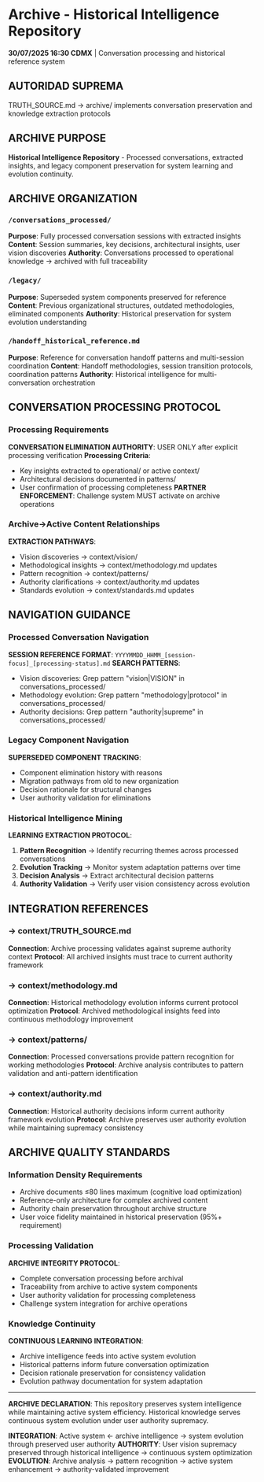 # Archive - Historical Intelligence Repository

**30/07/2025 16:30 CDMX** | Conversation processing and historical reference system

## AUTORIDAD SUPREMA
TRUTH_SOURCE.md → archive/ implements conversation preservation and knowledge extraction protocols

## ARCHIVE PURPOSE
**Historical Intelligence Repository** - Processed conversations, extracted insights, and legacy component preservation for system learning and evolution continuity.

## ARCHIVE ORGANIZATION

### `/conversations_processed/`
**Purpose**: Fully processed conversation sessions with extracted insights
**Content**: Session summaries, key decisions, architectural insights, user vision discoveries
**Authority**: Conversations processed to operational knowledge → archived with full traceability

### `/legacy/`
**Purpose**: Superseded system components preserved for reference
**Content**: Previous organizational structures, outdated methodologies, eliminated components
**Authority**: Historical preservation for system evolution understanding

### `/handoff_historical_reference.md`
**Purpose**: Reference for conversation handoff patterns and multi-session coordination
**Content**: Handoff methodologies, session transition protocols, coordination patterns
**Authority**: Historical intelligence for multi-conversation orchestration

## CONVERSATION PROCESSING PROTOCOL

### Processing Requirements
**CONVERSATION ELIMINATION AUTHORITY**: USER ONLY after explicit processing verification
**Processing Criteria**: 
- Key insights extracted to operational/ or active context/
- Architectural decisions documented in patterns/
- User confirmation of processing completeness
**PARTNER ENFORCEMENT**: Challenge system MUST activate on archive operations

### Archive→Active Content Relationships
**EXTRACTION PATHWAYS**:
- Vision discoveries → context/vision/
- Methodological insights → context/methodology.md updates
- Pattern recognition → context/patterns/
- Authority clarifications → context/authority.md updates
- Standards evolution → context/standards.md updates

## NAVIGATION GUIDANCE

### Processed Conversation Navigation
**SESSION REFERENCE FORMAT**: `YYYYMMDD_HHMM_[session-focus]_[processing-status].md`
**SEARCH PATTERNS**:
- Vision discoveries: Grep pattern "vision|VISION" in conversations_processed/
- Methodology evolution: Grep pattern "methodology|protocol" in conversations_processed/
- Authority decisions: Grep pattern "authority|supreme" in conversations_processed/

### Legacy Component Navigation
**SUPERSEDED COMPONENT TRACKING**:
- Component elimination history with reasons
- Migration pathways from old to new organization
- Decision rationale for structural changes
- User authority validation for eliminations

### Historical Intelligence Mining
**LEARNING EXTRACTION PROTOCOL**:
1. **Pattern Recognition** → Identify recurring themes across processed conversations
2. **Evolution Tracking** → Monitor system adaptation patterns over time
3. **Decision Analysis** → Extract architectural decision patterns
4. **Authority Validation** → Verify user vision consistency across evolution

## INTEGRATION REFERENCES

### → context/TRUTH_SOURCE.md
**Connection**: Archive processing validates against supreme authority context
**Protocol**: All archived insights must trace to current authority framework

### → context/methodology.md
**Connection**: Historical methodology evolution informs current protocol optimization
**Protocol**: Archived methodological insights feed into continuous methodology improvement

### → context/patterns/
**Connection**: Processed conversations provide pattern recognition for working methodologies
**Protocol**: Archive analysis contributes to pattern validation and anti-pattern identification

### → context/authority.md
**Connection**: Historical authority decisions inform current authority framework evolution
**Protocol**: Archive preserves user authority evolution while maintaining supremacy consistency

## ARCHIVE QUALITY STANDARDS

### Information Density Requirements
- Archive documents ≤80 lines maximum (cognitive load optimization)
- Reference-only architecture for complex archived content
- Authority chain preservation throughout archive structure
- User voice fidelity maintained in historical preservation (95%+ requirement)

### Processing Validation
**ARCHIVE INTEGRITY PROTOCOL**:
- Complete conversation processing before archival
- Traceability from archive to active system components
- User authority validation for processing completeness
- Challenge system integration for archive operations

### Knowledge Continuity
**CONTINUOUS LEARNING INTEGRATION**:
- Archive intelligence feeds into active system evolution
- Historical patterns inform future conversation optimization
- Decision rationale preservation for consistency validation
- Evolution pathway documentation for system adaptation

---

**ARCHIVE DECLARATION**: This repository preserves system intelligence while maintaining active system efficiency. Historical knowledge serves continuous system evolution under user authority supremacy.

**INTEGRATION**: Active system ← archive intelligence → system evolution through preserved user authority
**AUTHORITY**: User vision supremacy preserved through historical intelligence → continuous system optimization
**EVOLUTION**: Archive analysis → pattern recognition → active system enhancement → authority-validated improvement